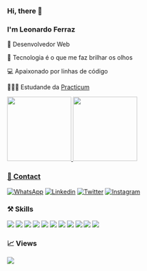 ### Hi, there 👋
### I'm Leonardo Ferraz

🤖 Desenvolvedor Web

🤩 Tecnologia é o que me faz brilhar os olhos

💻 Apaixonado por linhas de código

👨🏼‍🎓 Estudande da <a href="https://practicum.com/">Practicum</a>

<div>
  <a href="https://github.com/codesleonardo">
   <img height="150em" src="https://github-readme-stats.vercel.app/api?username=codesleonardo&show_icons=true&theme=dark&include_all_commits=true&count_private=true"/>
   <img height="150em" src="https://github-readme-stats.vercel.app/api/top-langs/?username=codesleonardo&layout=compact&langs_count=7&theme=dark"/>
</div>

### 💬 Contact

[![WhatsApp](https://img.shields.io/badge/WhatsApp-25D366?style=for-the-badge&logo=whatsapp&logoColor=white)](https://wa.me/5551992568861)
[![Linkedin](https://img.shields.io/badge/LinkedIn-0077B5?style=for-the-badge&logo=linkedin&logoColor=white)](https://linkedin.com/in/leonardocodes)
[![Twitter](https://img.shields.io/badge/Twitter-1DA1F2?style=for-the-badge&logo=twitter&logoColor=white)](https://twitter.com/leonardo_codes)
[![Instagram](https://img.shields.io/badge/Instagram-E4405F?style=for-the-badge&logo=instagram&logoColor=white)](https://www.instagram.com/leonardocodes/)

### ⚒️ Skills
<div>
  <!--- https://skillicons.dev -->
  <a href="https://html.com/" target="_blank"><img src="https://skillicons.dev/icons?i=html" /></a>
  <a href="https://developer.mozilla.org/pt-BR/docs/Web/CSS" target="_blank"><img src="https://skillicons.dev/icons?i=css" /></a>
  <a href="https://developer.mozilla.org/en-US/docs/Web/JavaScript" target="_blank"><img src="https://skillicons.dev/icons?i=js" /></a>
  <a href="https://pt-br.reactjs.org/" target="_blank"><img src="https://skillicons.dev/icons?i=react" /></a>
  <a href="https://nodejs.org" target="_blank"><img src="https://skillicons.dev/icons?i=nodejs" /></a>  
  <a href="https://wordpress.com/" target="_blank"><img src="https://skillicons.dev/icons?i=wordpress" /></a>
  <a href="https://www.php.net/" target="_blank"><img src="https://skillicons.dev/icons?i=php" /></a>
  <a href="https://www.mysql.com/" target="_blank"><img src="https://skillicons.dev/icons?i=mysql" /></a>
  <a href="https://code.visualstudio.com/" target="_blank"><img src="https://skillicons.dev/icons?i=vscode" /></a>
  <a href="https://git-scm.com/" target="_blank"><img src="https://skillicons.dev/icons?i=git" /></a>
  <a href="https://github.com/" target="_blank"><img src="https://skillicons.dev/icons?i=github" /></a>
</div>

### 📈 Views

![](https://visitor-badge.glitch.me/badge?page_id=codesleonardo)
